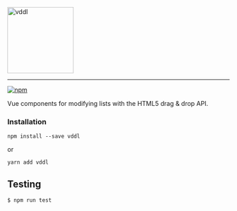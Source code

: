 
<p align="">
  <img src="https://raw.githubusercontent.com/hejianxian/vddl/dev/media/Vddl-logo-300.png" width="150" center alt="vddl"/>
</p>

<hr>

[![npm](https://img.shields.io/npm/v/vddl.svg?maxAge=2592000?style=flat-square)]()

Vue components for modifying lists with the HTML5 drag & drop API.

### Installation
```
npm install --save vddl
```

or

```
yarn add vddl
```

## Testing

``` bash
$ npm run test
```

